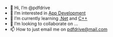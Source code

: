 - 👋 Hi, I’m @pdfdrive
- 👀 I’m interested in [App Development](https://en.wikipedia.org/wiki/Mobile_app_development, (More about App Development))
- 🌱 I’m currently learning [.Net](https://en.wikipedia.org/wiki/.NET, (More about .NET)) and [C++](https://en.wikipedia.org/wiki/C%2B%2B, (More about C++))
- 💞️ I’m looking to collaborate on ...
- 📫 How to just email me on [pdfdrive@mail.com](mailto:limbuinogen@gmail.com, (Email to me))
